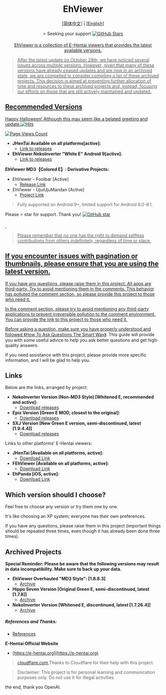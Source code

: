 <h1 align="center">EhViewer</h1>

<p align="center">
  <a href="https://github.com/liufuyou/EhViewer/blob/main/README-ZH.md">[简体中文]</a>
  <span>|</span>
  <a href="https://github.com/liufuyou/EhViewer">[English]</a>
</p>

<p align="center">⭐️ Seeking your support
  <a target="_blank" href='https://github.com/login?return_to=%2Fliufuyou%2FEhViewer'>
    <img src="https://img.shields.io/github/stars/liufuyou/EhViewer.svg?style=flat&logo=GitHub" alt="GitHub Stars"></p>
<p align="center">EhViewer is a collection of E-Hentai viewers that provides the latest available versions.</p>

> After the latest update on October 28th, we have noticed several issues across multiple versions. However, given that many of these versions have already ceased updates and are now in an archived state, we are compelled to consider compiling a list of these archived projects. This decision is aimed at preventing further allocation of time and resources to these archived projects and, instead, focusing our efforts on those that are still actively maintained and updated.
## Recommended Versions

Happy Halloween! Although this may seem like a belated greeting and update.[![Hits](https://hits.seeyoufarm.com/api/count/incr/badge.svg?url=https%3A%2F%2Fgithub.com%2Fliufuyou%2FEhViewer&count_bg=%2379C83D&title_bg=%23555555&icon=gitkraken.svg&icon_color=%23E7E7E7&title=EhViewer&edge_flat=false)](https://hits.seeyoufarm.com)

[![Page Views Count](https://badges.toozhao.com/badges/01HJDVSEDSDGX55GVDRZ34F8TK/blue.svg)](https://badges.toozhao.com/stats/01HJDVSEDSDGX55GVDRZ34F8TK "Get your own page views count badge on badges.toozhao.com")
* **JHenTai Available on all platforms[active]:** 
  * [Link to releases](https://github.com/jiangtian616/JHenTai/releases)
* **EhViewer NekoInverter "White E" Android 9[active]:** 
  * [Link to releases](https://github.com/EhViewer-NekoInverter/EhViewer/releases)

**EhViewer MD3【Colored E】: Derivative Projects:**

- EhViewer - FooIbar [Active]
  - [Release Link](https://github.com/FooIbar/EhViewer/releases)
- EhViewer - UjuiUjuMandan [Active]
  - [Project Link](https://github.com/UjuiUjuMandan/EhViewer?tab=readme-ov-file)
> Fully supported on Android 9+, limited support for Android 6.0-8.1.

<p>Please   ⭐️ star for support. Thank you! <a target="_blank" href='https://github.com/login?return_to=%2Fliufuyou%2FEhViewer'>
    <img src="https://img.shields.io/github/stars/liufuyou/EhViewer.svg?style=flat&logo=GitHub" alt="GitHub star"></p> 


> Please remember that no one has the right to demand selfless contributions from others indefinitely, regardless of time or place.

## If you encounter issues with pagination or thumbnails, please ensure that you are using the latest version.

If you have any questions, please raise them in this project. All apps are third-party. Try to avoid mentioning them in the comments. This behavior has polluted the comment section, so please provide this project to those who need it.

In the comment section, please try to avoid mentioning any third-party applications to prevent irreversible pollution to the comment environment. You can provide the link to this project to those who need it.

Before asking a question, make sure you have properly understood and followed [《How To Ask Questions The Smart Way》](http://www.catb.org/~esr/faqs/smart-questions.html). This guide will provide you with some useful advice to help you ask better questions and get high-quality answers.

If you need assistance with this project, please provide more specific information, and I will be glad to help you.

## Links

Below are the links, arranged by project:

* **NekoInverter Version (Non-MD3 Style) [Whitened E, recommended and active]:**
  * [Download releases](https://github.com/EhViewer-NekoInverter/EhViewer/releases) 
* **Epix Version [Green E MOD, closest to the original]:**
  * [Download releases](https://github.com/exzhawk/EhViewer/releases) 
* **SXJ Version [New Green E version, semi-discontinued, latest [1.9.4.4]]**
  * [Download releases](insert_link_here)

Links to other platforms' E-Hentai viewers:

* **JHenTai [Available on all platforms, active]:**
  * [Download Link](https://github.com/jiangtian616/JHenTai/releases)
* **FEhViewer [Available on all platforms, active]:**
  * [Download Link](https://github.com/honjow/FEhViewer/releases)
* **EhPanda [iOS, active]:**
  * [Download Link](https://github.com/EhPanda-Team/EhPanda/blob/main/READMEs/README.md)

## Which version should I choose?

Feel free to choose any version or try them one by one.

It's like choosing an XP system; everyone has their own preferences.

If you have any questions, please raise them in this project (important things should be repeated three times, even though it has already been done three times).

## Archived Projects

**Special Reminder: Please be aware that the following versions may result in data incompatibility. Make sure to back up your data.**
* **EhViewer Overhauled "MD3 Style": [1.8.8.3]**
  * [Archive](insert_link_here)
* **Hippo Seven Version [Original Green E, semi-discontinued, latest [1.7.8]]**
  * [Archive](insert_link_here)
* **NekoInverter Version [Whitened E, discontinued, latest [1.7.26.4]]**
  * [Archive](insert_link_here)

##### References and Thanks:

* [References](https://github.com/liufuyou/EhViewer/tree/References)

**E-Hentai Official Website**

* [https://e-hentai.org](https://e-hentai.org)

> [cloudflare.com](www.cloudflare.com/),Thanks to Cloudflare for their help with this project.

> Disclaimer: This project is for personal learning and communication purposes only. Do not use it for illegal activities.

the end, thank you OpenAI.
